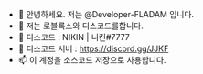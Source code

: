 - 👋 안녕하세요. 저는 @Developer-FLADAM 입니다.
- 👀 저는 로블록스와 디스코드를합니다.
- 🌱 디스코드 : NIKIN | 니킨#7777
- 💞️ 디스코드 서버 : https://discord.gg/JJKF
- 📫 이 계정을 소스코드 저장으로 사용합니다.
